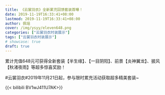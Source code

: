 ```yaml
---
title: 《云裳羽衣》全新累充回馈套装首曝！
date: 2019-11-19T16:33:41+08:00
lastmod: 2019-11-19T16:33:41+08:00
author: 佩瑶
cover: /img/ysyy/eleven648.png
categories: ["云裳羽衣时装展示"]
tags: ["云裳羽衣时装展示"]
# showcase: true
draft: true
---
```

累计充值648元可获得全新套装【半生缘】、【一目阴阳】、前景【炎神翼龙】、披风【秋渚夜雨】等超多惊喜奖励！
<!--more-->

#云裳羽衣#2019年11月21日起，参与限时累充活动获取超多精美套装~


{{< bilibili BV1wJ411U7AK>}}
